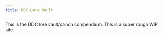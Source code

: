 ```yaml
---
title: DDC Lore Vault
---
```


This is the DDC lore vault/canon compendium.
This is a super rough WIP site.